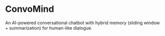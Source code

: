 # ConvoMind
An AI-powered conversational chatbot with hybrid memory (sliding window + summarization) for human-like dialogue.

